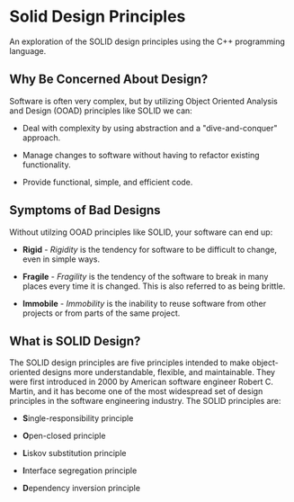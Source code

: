 # Solid Design Principles

An exploration of the SOLID design principles using the C++ programming language. 



## Why Be Concerned About Design?

Software is often very complex, but by utilizing Object Oriented Analysis and Design (OOAD) principles like SOLID we can:

- Deal with complexity by using abstraction and a "dive-and-conquer" approach.

- Manage changes to software without having to refactor existing functionality.

- Provide functional, simple, and efficient code.



## Symptoms of Bad Designs

Without utilzing OOAD principles like SOLID, your software can end up:

- **Rigid** - *Rigidity* is the tendency for software to be difficult to change, even in simple ways. 

- **Fragile** - *Fragility* is the tendency of the software to break in many places every time it is changed. This is also referred to as being brittle. 

- **Immobile** - *Immobility* is the inability to reuse software from other projects or from parts of the same project. 



## What is SOLID Design?

The SOLID design principles are five principles intended to make object-oriented designs more understandable, flexible, and maintainable. They were first introduced in 2000 by American software engineer Robert C. Martin, and it has become one of the most widespread set of design principles in the software engineering industry. The SOLID principles are:

- **S**ingle-responsibility principle

- **O**pen-closed principle

- **L**iskov substitution principle

- **I**nterface segregation principle

- **D**ependency inversion principle




